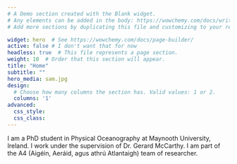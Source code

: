 ```yaml
---
# A Demo section created with the Blank widget.
# Any elements can be added in the body: https://wowchemy.com/docs/writing-markdown-latex/
# Add more sections by duplicating this file and customizing to your requirements.

widget: hero  # See https://wowchemy.com/docs/page-builder/
active: false # I don't want that for now
headless: true  # This file represents a page section.
weight: 10  # Order that this section will appear.
title: "Home"
subtitle: ""
hero_media: sam.jpg
design:
  # Choose how many columns the section has. Valid values: 1 or 2.
  columns: '1'
advanced:
  css_style:
  css_class:
---
```


I am a PhD student in Physical Oceanography at Maynooth University, Ireland. I work under the supervision of Dr. Gerard McCarthy. I am part of the A4 (Aigéin, Aeráid, agus athrú Atlantaigh) team of researcher.
